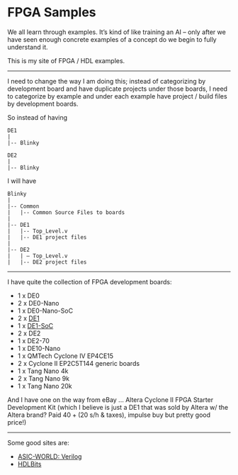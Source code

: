 # FPGA Samples

We all learn through examples. It’s kind of like training an AI – only after we have seen enough concrete examples of a concept do we begin to fully understand it. 

This is my site of FPGA / HDL examples.

-----

I need to change the way I am doing this; instead of categorizing by development board and have duplicate projects under those boards, I need to categorize by example and under each example have project / build files by development boards.  

So instead of having
```
DE1 
|
|-- Blinky

DE2
|
|-- Blinky
```
I will have
```
Blinky
|
|-- Common
|   |-- Common Source Files to boards
|
|-- DE1
|   |-- Top_Level.v
|   |-- DE1 project files
|
|-- DE2
|   | – Top_Level.v
|   |-- DE2 project files
```
-----

I have quite the collection of FPGA development boards:

* 1 x DE0
* 2 x DE0-Nano 
* 1 x DE0-Nano-SoC
* 2 x [DE1](DE1)
* 1 x [DE1-SoC](DE1-SoC)
* 2 x DE2
* 1 x DE2-70
* 1 x DE10-Nano
* 1 x QMTech Cyclone IV EP4CE15 
* 2 x Cyclone II EP2C5T144 generic boards
* 1 x Tang Nano 4k
* 2 x Tang Nano 9k
* 1 x Tang Nano 20k

And I have one on the way from eBay ...  Altera Cyclone II FPGA Starter Development Kit (which I believe is just a DE1 that was sold by Altera w/ the Altera brand? Paid $40 + ($20 s/h & taxes), impulse buy but pretty good price!) 

-----

Some good sites are:

* [ASIC-WORLD: Verilog](https://www.asic-world.com/verilog/index.html)
* [HDLBits](https://hdlbits.01xz.net/wiki/Main_Page)
